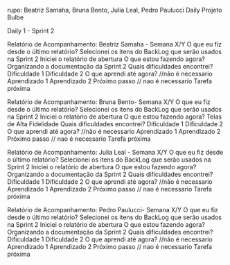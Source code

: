 rupo: Beatriz Samaha, Bruna Bento, Julia Leal, Pedro Paulucci
Daily Projeto Bulbe

Daily 1 - Sprint 2 

Relatório de Acompanhamento: Beatriz Samaha - Semana X/Y
O que eu fiz desde o último relatório?
 Selecionei os itens do BackLog que serão usados na Sprint 2
 Iniciei o relatório de abertura 
O que estou fazendo agora?
 Organizando a documentação da Sprint 2 
Quais dificuldades encontrei?
 Dificuldade 1
 Dificuldade 2
O que aprendi até agora? //não é necessario 
 Aprendizado 1
 Aprendizado 2
Próximo passo // nao é necessario
 Tarefa próxima






Relatório de Acompanhamento: Bruna Bento- Semana X/Y
O que eu fiz desde o último relatório?
 Selecionei os itens do BackLog que serão usados na Sprint 2
 Iniciei o relatório de abertura 
O que estou fazendo agora?
 Telas de Alta Fidelidade
Quais dificuldades encontrei?
Dificuldade 1
Dificuldade 2
 O que aprendi até agora? //não é necessario 
Aprendizado 1
Aprendizado 2
Próximo passo // nao é necessario
Tarefa próxima





Relatório de Acompanhamento: Julia Leal  - Semana X/Y
O que eu fiz desde o último relatório?
 Selecionei os itens do BackLog que serão usados na Sprint 2
 Iniciei o relatório de abertura 
 O que estou fazendo agora?
Organizando a documentação da Sprint 2 
Quais dificuldades encontrei?
Dificuldade 1
Dificuldade 2
 O que aprendi até agora? //não é necessario 
Aprendizado 1
Aprendizado 2
Próximo passo // nao é necessario
Tarefa próxima





Relatório de Acompanhamento: Pedro Paulucci- Semana X/Y
O que eu fiz desde o último relatório?
 Selecionei os itens do BackLog que serão usados na Sprint 2
 Iniciei o relatório de abertura 
 O que estou fazendo agora?
Organizando a documentação da Sprint 2 
Quais dificuldades encontrei?
Dificuldade 1
Dificuldade 2
 O que aprendi até agora? //não é necessario 
Aprendizado 1
Aprendizado 2
Próximo passo // nao é necessario
Tarefa próxima
